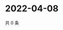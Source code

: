 # 2022-04-08

共 0 条

<!-- BEGIN WEIBO -->
<!-- 最后更新时间 Fri Apr 08 2022 12:15:44 GMT+0800 (China Standard Time) -->

<!-- END WEIBO -->
